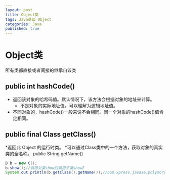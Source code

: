 ```yaml
---  
layout: post  
title: Object类  
tags: Java基础 Object  
categories: Java  
published: true  
---  
```


# Object类

所有类都直接或者间接的继承自该类


## public int hashCode()

* 返回该对象的哈希码值。默认情况下，该方法会根据对象的地址来计算。
	- 不是对象的实际地址值，可以理解为逻辑地址值。
* 不同对象的，hashCode()一般来说不会相同。同一个对象的hashCode()值肯定相同。

## public final Class getClass()

*返回此 Object 的运行时类。
*可以通过Class类中的一个方法，获取对象的真实类的全名称。
	public String getName()

```java
B b = new C();
b.show();//调用父类show后调用子类show2
System.out.println(b.getClass().getName());//com.xpress.javase.polymorphisn.C
```